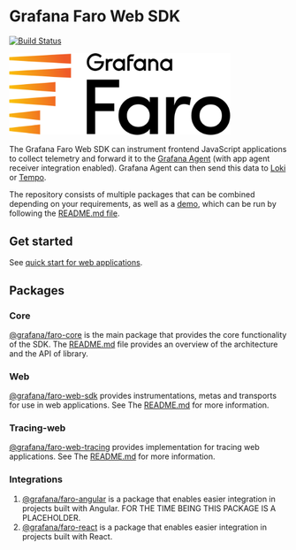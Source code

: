 # Grafana Faro Web SDK

[![Build Status](https://drone.grafana.net/api/badges/grafana/faro-web-sdk/status.svg)](https://drone.grafana.net/grafana/faro-web-sdk)

<p align="left"><img src="docs/faro_logo.png" alt="Grafana Faro logo" width="400"></p>

The Grafana Faro Web SDK can instrument frontend JavaScript applications to collect
telemetry and forward it to the [Grafana Agent](https://grafana.com/docs/agent/latest/)
(with app agent receiver integration enabled).
Grafana Agent can then send this data to
[Loki](https://grafana.com/logs/) or [Tempo](https://grafana.com/traces/).

The repository consists of multiple packages that can be combined depending on your requirements,
as well as a [demo](https://github.com/grafana/faro-web-sdk/tree/main/demo),
which can be run by following the [README.md file](https://github.com/grafana/faro-web-sdk/tree/main/demo/README.md).

## Get started

See [quick start for web applications](https://github.com/grafana/faro-web-sdk/blob/main/docs/sources/tutorials/quick-start-browser.md).

## Packages

### Core

[@grafana/faro-core](https://github.com/grafana/faro-web-sdk/tree/main/packages/core) is the
main package that provides the core functionality of the SDK. The [README.md](https://github.com/grafana/faro-web-sdk/tree/main/packages/core/README.md)
file provides an overview of the architecture and the API of library.

### Web

[@grafana/faro-web-sdk](https://github.com/grafana/faro-web-sdk/tree/main/packages/web)
provides instrumentations, metas and transports for use in web applications.
See The [README.md](https://github.com/grafana/faro-web-sdk/tree/main/packages/web/README.md) for more information.

### Tracing-web

[@grafana/faro-web-tracing](https://github.com/grafana/faro-web-sdk/tree/main/packages/web-tracing)
provides implementation for tracing web applications.
See The [README.md](https://github.com/grafana/faro-web-sdk/tree/main/packages/web-tracing/README.md)
for more information.

### Integrations

1. [@grafana/faro-angular](https://github.com/grafana/faro-web-sdk/tree/main/packages/angular)
   is a package that enables easier integration in projects built with Angular. FOR THE TIME BEING
   THIS PACKAGE IS A PLACEHOLDER.
1. [@grafana/faro-react](https://github.com/grafana/faro-web-sdk/tree/main/packages/transport-fetch)
   is a package that enables easier integration in projects built with React.
